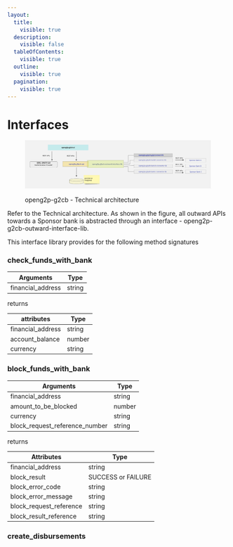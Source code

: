 ```yaml
---
layout:
  title:
    visible: true
  description:
    visible: false
  tableOfContents:
    visible: true
  outline:
    visible: true
  pagination:
    visible: true
---
```


# Interfaces



<figure><img src="../../../.gitbook/assets/Gitbook-G2PCB-Tech-Architecture.jpg" alt=""><figcaption><p>openg2p-g2cb - Technical architecture</p></figcaption></figure>

Refer to the Technical architecture. As shown in the figure, all outward APIs towards a Sponsor bank is abstracted through an interface - openg2p-g2cb-outward-interface-lib.

This interface library provides for the following method signatures

### check\_funds\_with\_bank

| Arguments          | Type   |
| ------------------ | ------ |
| financial\_address | string |

returns

| attributes         | Type   |
| ------------------ | ------ |
| financial\_address | string |
| account\_balance   | number |
| currency           | string |

### block\_funds\_with\_bank

| Arguments                         | Type   |
| --------------------------------- | ------ |
| financial\_address                | string |
| amount\_to\_be\_blocked           | number |
| currency                          | string |
| block\_request\_reference\_number | string |

returns

| Attributes                | Type               |
| ------------------------- | ------------------ |
| financial\_address        | string             |
| block\_result             | SUCCESS or FAILURE |
| block\_error\_code        | string             |
| block\_error\_message     | string             |
| block\_request\_reference | string             |
| block\_result\_reference  | string             |

### create\_disbursements
